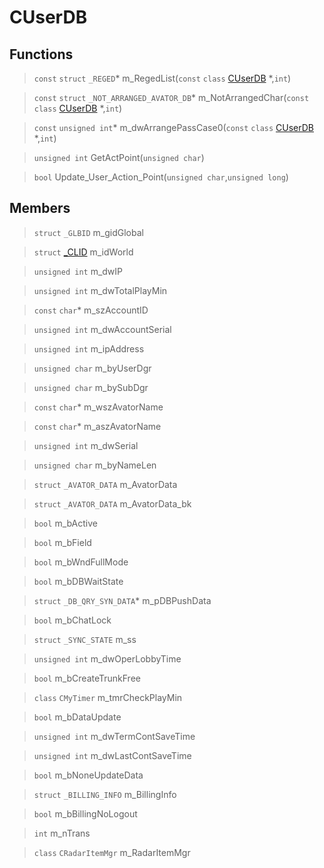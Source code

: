 # CUserDB
 
## Functions
 
> `const` `struct` `_REGED`* m_RegedList(`const` `class` [CUserDB](lua/classes/CUserDB.md) *,`int`)
 
> `const` `struct` `_NOT_ARRANGED_AVATOR_DB`* m_NotArrangedChar(`const` `class` [CUserDB](lua/classes/CUserDB.md) *,`int`)
 
> `const` `unsigned int`* m_dwArrangePassCase0(`const` `class` [CUserDB](lua/classes/CUserDB.md) *,`int`)
 
> `unsigned int` GetActPoint(`unsigned char`)
 
> `bool` Update_User_Action_Point(`unsigned char`,`unsigned long`)
 
## Members
 
> `struct` `_GLBID` m_gidGlobal
 
> `struct` [_CLID](lua/classes/_CLID.md) m_idWorld
 
> `unsigned int` m_dwIP
 
> `unsigned int` m_dwTotalPlayMin
 
> `const` `char`* m_szAccountID
 
> `unsigned int` m_dwAccountSerial
 
> `unsigned int` m_ipAddress
 
> `unsigned char` m_byUserDgr
 
> `unsigned char` m_bySubDgr
 
> `const` `char`* m_wszAvatorName
 
> `const` `char`* m_aszAvatorName
 
> `unsigned int` m_dwSerial
 
> `unsigned char` m_byNameLen
 
> `struct` `_AVATOR_DATA` m_AvatorData
 
> `struct` `_AVATOR_DATA` m_AvatorData_bk
 
> `bool` m_bActive
 
> `bool` m_bField
 
> `bool` m_bWndFullMode
 
> `bool` m_bDBWaitState
 
> `struct` `_DB_QRY_SYN_DATA`* m_pDBPushData
 
> `bool` m_bChatLock
 
> `struct` `_SYNC_STATE` m_ss
 
> `unsigned int` m_dwOperLobbyTime
 
> `bool` m_bCreateTrunkFree
 
> `class` `CMyTimer` m_tmrCheckPlayMin
 
> `bool` m_bDataUpdate
 
> `unsigned int` m_dwTermContSaveTime
 
> `unsigned int` m_dwLastContSaveTime
 
> `bool` m_bNoneUpdateData
 
> `struct` `_BILLING_INFO` m_BillingInfo
 
> `bool` m_bBillingNoLogout
 
> `int` m_nTrans
 
> `class` `CRadarItemMgr` m_RadarItemMgr
 
